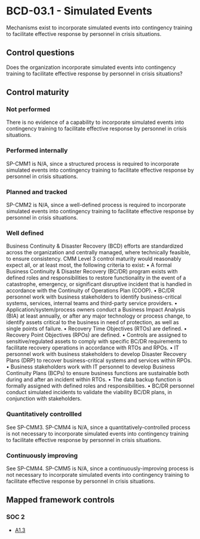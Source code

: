 # BCD-03.1 - Simulated Events
Mechanisms exist to incorporate simulated events into contingency training to facilitate effective response by personnel in crisis situations.
## Control questions
Does the organization incorporate simulated events into contingency training to facilitate effective response by personnel in crisis situations?
## Control maturity
### Not performed
There is no evidence of a capability to incorporate simulated events into contingency training to facilitate effective response by personnel in crisis situations.
### Performed internally
SP-CMM1 is N/A, since a structured process is required to incorporate simulated events into contingency training to facilitate effective response by personnel in crisis situations.
### Planned and tracked
SP-CMM2 is N/A, since a well-defined process is required to incorporate simulated events into contingency training to facilitate effective response by personnel in crisis situations.
### Well defined
Business Continuity & Disaster Recovery (BCD) efforts are standardized across the organization and centrally managed, where technically feasible, to ensure consistency. CMM Level 3 control maturity would reasonably expect all, or at least most, the following criteria to exist:
•	A formal Business Continuity & Disaster Recovery (BC/DR) program exists with defined roles and responsibilities to restore functionality in the event of a catastrophe, emergency, or significant disruptive incident that is handled in accordance with the Continuity of Operations Plan (COOP).
•	BC/DR personnel work with business stakeholders to identify business-critical systems, services, internal teams and third-party service providers.
•	Application/system/process owners conduct a Business Impact Analysis (BIA) at least annually, or after any major technology or process change, to identify assets critical to the business in need of protection, as well as single points of failure.
•	Recovery Time Objectives (RTOs) are defined.
•	Recovery Point Objectives (RPOs) are defined.
•	Controls are assigned to sensitive/regulated assets to comply with specific BC/DR requirements to facilitate recovery operations in accordance with RTOs and RPOs.
•	IT personnel work with business stakeholders to develop Disaster Recovery Plans (DRP) to recover business-critical systems and services within RPOs.
•	Business stakeholders work with IT personnel to develop Business Continuity Plans (BCPs) to ensure business functions are sustainable both during and after an incident within RTOs.
•	The data backup function is formally assigned with defined roles and responsibilities.
•	BC/DR personnel conduct simulated incidents to validate the viability BC/DR plans, in conjunction with stakeholders.
### Quantitatively controllled
See SP-CMM3. SP-CMM4 is N/A, since a quantitatively-controlled process is not necessary to incorporate simulated events into contingency training to facilitate effective response by personnel in crisis situations.
### Continuously improving
See SP-CMM4. SP-CMM5 is N/A, since a continuously-improving process is not necessary to incorporate simulated events into contingency training to facilitate effective response by personnel in crisis situations.
## Mapped framework controls
### SOC 2
- [A1.3](../soc2/a13.md)